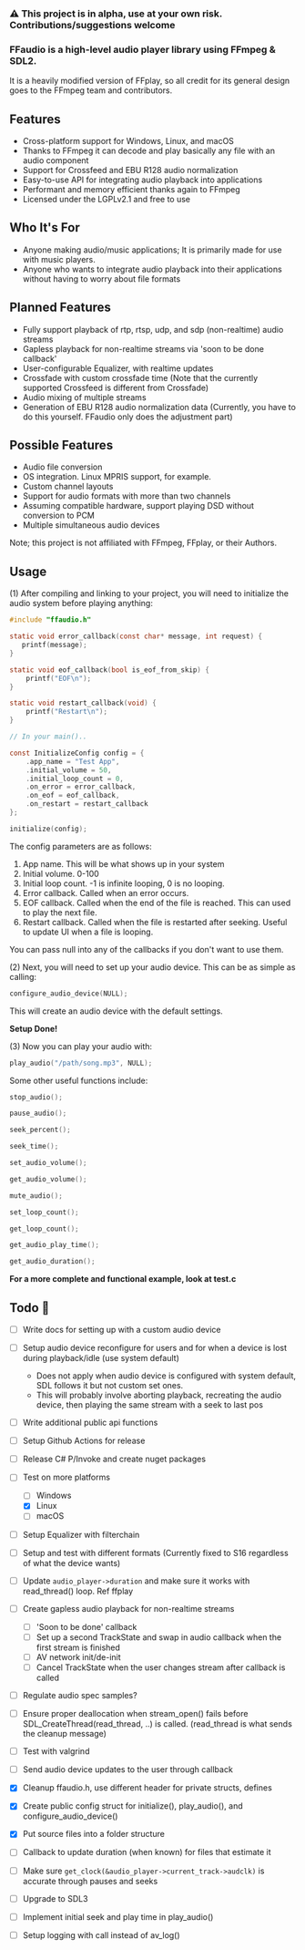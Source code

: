### ⚠️ This project is in alpha, use at your own risk. Contributions/suggestions welcome

### FFaudio is a high-level audio player library using FFmpeg & SDL2. 
It is a heavily modified version of FFplay, so all credit for its general design goes to the FFmpeg team and contributors.

## Features
- Cross-platform support for Windows, Linux, and macOS
- Thanks to FFmpeg it can decode and play basically any file with an audio component
- Support for Crossfeed and EBU R128 audio normalization
- Easy-to-use API for integrating audio playback into applications
- Performant and memory efficient thanks again to FFmpeg
- Licensed under the LGPLv2.1 and free to use

## Who It's For
- Anyone making audio/music applications; It is primarily made for use with music players.
- Anyone who wants to integrate audio playback into their applications without having to worry about file formats

## Planned Features
- Fully support playback of rtp, rtsp, udp, and sdp (non-realtime) audio streams
- Gapless playback for non-realtime streams via 'soon to be done callback'
- User-configurable Equalizer, with realtime updates
- Crossfade with custom crossfade time (Note that the currently supported Crossfeed is different from Crossfade)
- Audio mixing of multiple streams
- Generation of EBU R128 audio normalization data (Currently, you have to do this yourself. FFaudio only does the adjustment part)

## Possible Features
- Audio file conversion
- OS integration. Linux MPRIS support, for example.
- Custom channel layouts
- Support for audio formats with more than two channels
- Assuming compatible hardware, support playing DSD without conversion to PCM
- Multiple simultaneous audio devices


Note; this project is not affiliated with FFmpeg, FFplay, or their Authors.

## Usage
(1) After compiling and linking to your project, you will need to initialize the audio system before playing anything:
```C
#include "ffaudio.h"

static void error_callback(const char* message, int request) {
   printf(message);
}

static void eof_callback(bool is_eof_from_skip) {
    printf("EOF\n");
}

static void restart_callback(void) { 
    printf("Restart\n");
}

// In your main()..

const InitializeConfig config = {
    .app_name = "Test App",
    .initial_volume = 50,
    .initial_loop_count = 0,
    .on_error = error_callback,
    .on_eof = eof_callback,
    .on_restart = restart_callback
};

initialize(config);
```
The config parameters are as follows:
1. App name. This will be what shows up in your system
2. Initial volume. 0-100
3. Initial loop count. -1 is infinite looping, 0 is no looping.
4. Error callback. Called when an error occurs.
5. EOF callback. Called when the end of the file is reached. This can used to play the next file.
6. Restart callback. Called when the file is restarted after seeking. Useful to update UI when a file is looping.

You can pass null into any of the callbacks if you don't want to use them.

(2) Next, you will need to set up your audio device. This can be as simple as calling:
```C
configure_audio_device(NULL);
```
This will create an audio device with the default settings.

__Setup Done!__

(3) Now you can play your audio with:
```C
play_audio("/path/song.mp3", NULL);
```

Some other useful functions include:
```C
stop_audio();

pause_audio();

seek_percent();

seek_time();

set_audio_volume();

get_audio_volume();

mute_audio();

set_loop_count();

get_loop_count();

get_audio_play_time();

get_audio_duration();
```

**For a more complete and functional example, look at test.c**

## Todo 🚧
- [ ] Write docs for setting up with a custom audio device
- [ ] Setup audio device reconfigure for users and for when a device is lost during playback/idle (use system default)
  - Does not apply when audio device is configured with system default, SDL follows it but not custom set ones.
  - This will probably involve aborting playback, recreating the audio device, then playing the same stream with a seek to last pos
- [ ] Write additional public api functions
- [ ] Setup Github Actions for release
- [ ] Release C# P/Invoke and create nuget packages
- [ ] Test on more platforms
  - [ ] Windows
  - [X] Linux
  - [ ] macOS
- [ ] Setup Equalizer with filterchain
- [ ] Setup and test with different formats (Currently fixed to S16 regardless of what the device wants)
- [ ] Update `audio_player->duration` and make sure it works with read_thread() loop. Ref ffplay
- [ ] Create gapless audio playback for non-realtime streams
  - [ ] 'Soon to be done' callback
  - [ ] Set up a second TrackState and swap in audio callback when the first stream is finished
  - [ ] AV network init/de-init
  - [ ] Cancel TrackState when the user changes stream after callback is called
- [ ] Regulate audio spec samples?
- [ ] Ensure proper deallocation when stream_open() fails before SDL_CreateThread(read_thread, ..) is called. (read_thread is what sends the cleanup message)
- [ ] Test with valgrind
- [ ] Send audio device updates to the user through callback
- [X] Cleanup ffaudio.h, use different header for private structs, defines
- [X] Create public config struct for initialize(), play_audio(), and configure_audio_device()
- [X] Put source files into a folder structure
- [ ] Callback to update duration (when known) for files that estimate it
- [ ] Make sure `get_clock(&audio_player->current_track->audclk)` is accurate through pauses and seeks
- [ ] Upgrade to SDL3
- [ ] Implement initial seek and play time in play_audio()
- [ ] Setup logging with call instead of av_log()

